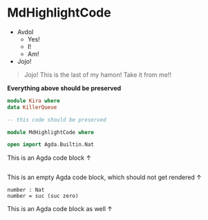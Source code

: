 # MdHighlightCode

+ Avdol
  + Yes!
  + I!
  + Am!
+ Jojo!

> Jojo! This is the last of my hamon! Take it from me!!

**Everything above should be preserved**

```haskell
module Kira where
data KillerQueue

-- this code should be preserved
```

```agda
module MdHighlightCode where

open import Agda.Builtin.Nat
```

This is an Agda code block ↑

```agda
```

This is an empty Agda code block, which should not get rendered ↑

```
number : Nat
number = suc (suc zero)
```

This is an Agda code block as well ↑
